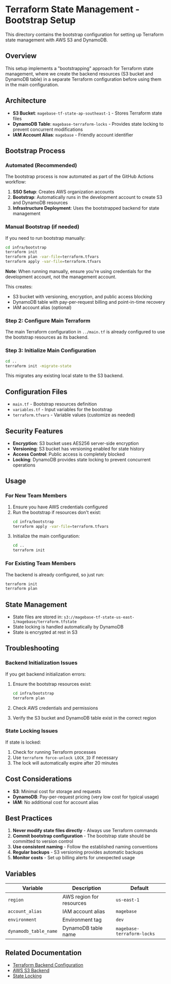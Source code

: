 # Terraform State Management - Bootstrap Setup

This directory contains the bootstrap configuration for setting up Terraform state management with AWS S3 and DynamoDB.

## Overview

This setup implements a "bootstrapping" approach for Terraform state management, where we create the backend resources (S3 bucket and DynamoDB table) in a separate Terraform configuration before using them in the main configuration.

## Architecture

- **S3 Bucket**: `magebase-tf-state-ap-southeast-1` - Stores Terraform state files
- **DynamoDB Table**: `magebase-terraform-locks` - Provides state locking to prevent concurrent modifications
- **IAM Account Alias**: `magebase` - Friendly account identifier

## Bootstrap Process

### Automated (Recommended)

The bootstrap process is now automated as part of the GitHub Actions workflow:

1. **SSO Setup**: Creates AWS organization accounts
2. **Bootstrap**: Automatically runs in the development account to create S3 and DynamoDB resources
3. **Infrastructure Deployment**: Uses the bootstrapped backend for state management

### Manual Bootstrap (if needed)

If you need to run bootstrap manually:

```bash
cd infra/bootstrap
terraform init
terraform plan -var-file=terraform.tfvars
terraform apply -var-file=terraform.tfvars
```

**Note**: When running manually, ensure you're using credentials for the development account, not the management account.

This creates:

- S3 bucket with versioning, encryption, and public access blocking
- DynamoDB table with pay-per-request billing and point-in-time recovery
- IAM account alias (optional)

### Step 2: Configure Main Terraform

The main Terraform configuration in `../main.tf` is already configured to use the bootstrap resources as its backend.

### Step 3: Initialize Main Configuration

```bash
cd ..
terraform init -migrate-state
```

This migrates any existing local state to the S3 backend.

## Configuration Files

- `main.tf` - Bootstrap resources definition
- `variables.tf` - Input variables for the bootstrap
- `terraform.tfvars` - Variable values (customize as needed)

## Security Features

- **Encryption**: S3 bucket uses AES256 server-side encryption
- **Versioning**: S3 bucket has versioning enabled for state history
- **Access Control**: Public access is completely blocked
- **Locking**: DynamoDB provides state locking to prevent concurrent operations

## Usage

### For New Team Members

1. Ensure you have AWS credentials configured
2. Run the bootstrap if resources don't exist:
   ```bash
   cd infra/bootstrap
   terraform apply -var-file=terraform.tfvars
   ```
3. Initialize the main configuration:
   ```bash
   cd ..
   terraform init
   ```

### For Existing Team Members

The backend is already configured, so just run:
```bash
terraform init
terraform plan
```

## State Management

- State files are stored in: `s3://magebase-tf-state-us-east-1/magebase/terraform.tfstate`
- State locking is handled automatically by DynamoDB
- State is encrypted at rest in S3

## Troubleshooting

### Backend Initialization Issues

If you get backend initialization errors:

1. Ensure the bootstrap resources exist:
   ```bash
   cd infra/bootstrap
   terraform plan
   ```

2. Check AWS credentials and permissions

3. Verify the S3 bucket and DynamoDB table exist in the correct region

### State Locking Issues

If state is locked:

1. Check for running Terraform processes
2. Use `terraform force-unlock LOCK_ID` if necessary
3. The lock will automatically expire after 20 minutes

## Cost Considerations

- **S3**: Minimal cost for storage and requests
- **DynamoDB**: Pay-per-request pricing (very low cost for typical usage)
- **IAM**: No additional cost for account alias

## Best Practices

1. **Never modify state files directly** - Always use Terraform commands
2. **Commit bootstrap configuration** - The bootstrap state should be committed to version control
3. **Use consistent naming** - Follow the established naming conventions
4. **Regular backups** - S3 versioning provides automatic backups
5. **Monitor costs** - Set up billing alerts for unexpected usage

## Variables

| Variable | Description | Default |
|----------|-------------|---------|
| `region` | AWS region for resources | `us-east-1` |
| `account_alias` | IAM account alias | `magebase` |
| `environment` | Environment tag | `dev` |
| `dynamodb_table_name` | DynamoDB table name | `magebase-terraform-locks` |

## Related Documentation

- [Terraform Backend Configuration](https://www.terraform.io/language/settings/backends)
- [AWS S3 Backend](https://www.terraform.io/language/settings/backends/s3)
- [State Locking](https://www.terraform.io/language/state/locking)
